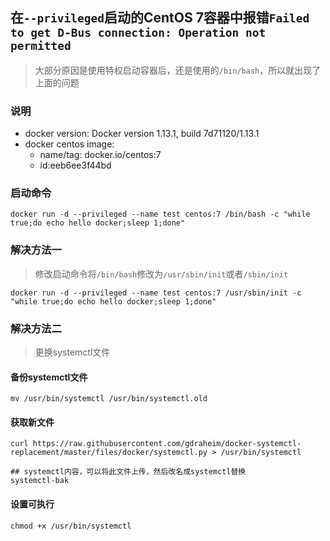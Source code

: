 ## 在`--privileged`启动的CentOS 7容器中报错`Failed to get D-Bus connection: Operation not permitted`
> 大部分原因是使用特权启动容器后，还是使用的`/bin/bash`，所以就出现了上面的问题

### 说明
* docker version: Docker version 1.13.1, build 7d71120/1.13.1
* docker centos image: 
  * name/tag: docker.io/centos:7 
  * id:eeb6ee3f44bd

### 启动命令
```shell
docker run -d --privileged --name test centos:7 /bin/bash -c "while true;do echo hello docker;sleep 1;done"
```

### 解决方法一
> 修改启动命令将`/bin/bash`修改为`/usr/sbin/init`或者`/sbin/init`
```shell
docker run -d --privileged --name test centos:7 /usr/sbin/init -c "while true;do echo hello docker;sleep 1;done"
```

### 解决方法二
> 更换systemctl文件

#### 备份systemctl文件
```shell
mv /usr/bin/systemctl /usr/bin/systemctl.old
```
#### 获取新文件
```shell
curl https://raw.githubusercontent.com/gdraheim/docker-systemctl-replacement/master/files/docker/systemctl.py > /usr/bin/systemctl

## systemctl内容，可以将此文件上传，然后改名成systemctl替换
systemctl-bak
```
#### 设置可执行
```shell
chmod +x /usr/bin/systemctl
```

